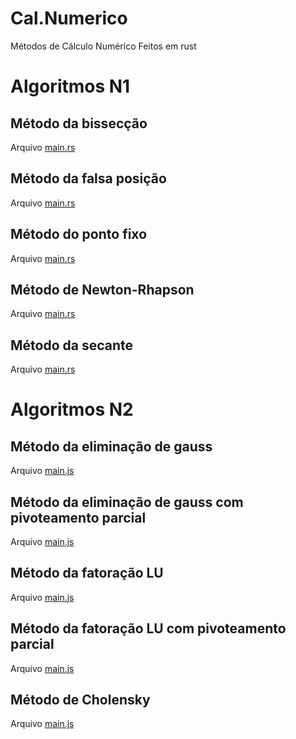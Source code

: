 # Cal.Numerico
Métodos de Cálculo Numérico
Feitos em rust

# Algoritmos N1
## Método da bissecção
Arquivo [main.rs](metodo-bisseccao/src/main.rs)

## Método da falsa posição
Arquivo [main.rs](falsa-posicao/src/main.rs)

## Método do ponto fixo
Arquivo [main.rs](ponto-fixo/src/main.rs)

## Método de Newton-Rhapson
Arquivo [main.rs](metodo-newton/src/main.rs)

## Método da secante
Arquivo [main.rs](metodo-secante/src/main.rs)



# Algoritmos N2
## Método da eliminação de gauss
Arquivo [main.js](elim-gauss/main.js)

## Método da eliminação de gauss com pivoteamento parcial
Arquivo [main.js](elim-gauss-pivot/main.js)

## Método da fatoração LU
Arquivo [main.js](fat-LU/main.js)

## Método da fatoração LU com pivoteamento parcial
Arquivo [main.js](fat-LU-pivot/main.js)

## Método de Cholensky
Arquivo [main.js](cholensky/main.js)
